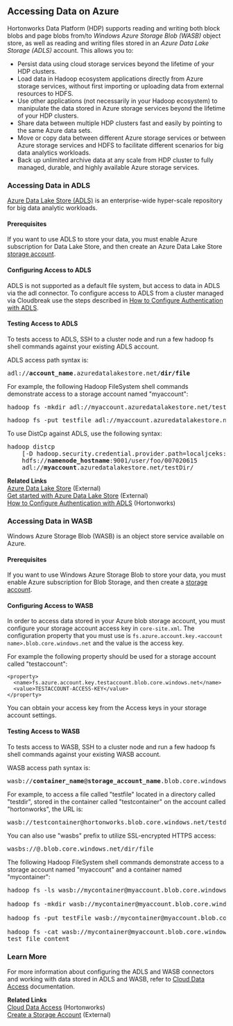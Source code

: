 ## Accessing Data on Azure 

Hortonworks Data Platform (HDP) supports reading and writing both block blobs and page blobs
from/to *Windows Azure Storage Blob (WASB)* object store, as well as reading and writing files stored in an
*Azure Data Lake Storage (ADLS)* account. This allows you to:

* Persist data using cloud storage services beyond the lifetime of your HDP clusters.  
* Load data in Hadoop ecosystem applications directly from Azure storage services, without first importing or uploading data from external resources to HDFS.  
* Use other applications (not necessarily in your Hadoop ecosystem) to manipulate the data stored in Azure storage services beyond the lifetime of your HDP clusters.  
* Share data between multiple HDP clusters fast and easily by pointing to the same Azure data sets. 
* Move or copy data between different Azure storage services or between Azure storage services and HDFS to facilitate different scenarios for big data analytics workloads.  
* Back up unlimited archive data at any scale from HDP cluster to fully managed, durable, and highly available Azure storage services.   


### Accessing Data in ADLS

[Azure Data Lake Store (ADLS)](https://azure.microsoft.com/en-in/services/data-lake-store/) is an enterprise-wide hyper-scale repository for big data analytic workloads.

#### Prerequisites

If you want to use ADLS to store your data, you must enable Azure subscription for Data Lake Store, and then create an Azure Data Lake Store [storage account](https://docs.microsoft.com/en-us/azure/data-lake-store/data-lake-store-get-started-portal).

#### Configuring Access to ADLS 

ADLS is not supported as a default file system, but access to data in ADLS via the adl connector. To configure access to ADLS from a cluster managed via Cloudbreak use the steps described in [How to Configure Authentication with ADLS](https://community.hortonworks.com/articles/105994/how-to-configure-authentication-with-adls.html).

#### Testing Access to ADLS

To tests access to ADLS, SSH to a cluster node and run a few hadoop fs shell commands against your existing ADLS account.

ADLS access path syntax is:

<pre>adl://<b>account_name</b>.azuredatalakestore.net/<b>dir/file</b></pre>

For example, the following Hadoop FileSystem shell commands demonstrate access to a storage account named "myaccount":

<pre>hadoop fs -mkdir adl://myaccount.azuredatalakestore.net/testdir</pre>

<pre>hadoop fs -put testfile adl://myaccount.azuredatalakestore.net/testdir/testfile</pre>

To use DistCp against ADLS, use the following syntax:
<pre>hadoop distcp
    [-D hadoop.security.credential.provider.path=localjceks://file/home/user/adls.jceks]
    hdfs://<b>namenode_hostname</b>:9001/user/foo/007020615
    adl://<b>myaccount</b>.azuredatalakestore.net/testDir/</pre>
    
**Related Links**  
[Azure Data Lake Store](https://azure.microsoft.com/en-in/services/data-lake-store/) (External)    
[Get started with Azure Data Lake Store](https://docs.microsoft.com/en-us/azure/data-lake-store/data-lake-store-get-started-portal) (External)  
[How to Configure Authentication with ADLS](https://community.hortonworks.com/articles/105994/how-to-configure-authentication-with-adls.html) (Hortonworks)


### Accessing Data in WASB  

Windows Azure Storage Blob (WASB) is an object store service available on Azure.

#### Prerequisites

If you want to use Windows Azure Storage Blob to store your data, you must enable Azure subscription for Blob Storage, and then create a [storage account](https://docs.microsoft.com/en-us/azure/storage/storage-create-storage-account#create-a-storage-account).  

#### Configuring Access to WASB 

In order to access data stored in your Azure blob storage account, you must configure your storage account access key in `core-site.xml`. The configuration property that you must use is `fs.azure.account.key.<account name>.blob.core.windows.net` and the value is the access key. 

For example the following property should be used for a storage account called "testaccount": 

```
<property>
  <name>fs.azure.account.key.testaccount.blob.core.windows.net</name>
  <value>TESTACCOUNT-ACCESS-KEY</value>
</property>
```

You can obtain your access key from the Access keys in your storage account settings.


#### Testing Access to WASB

To tests access to WASB, SSH to a cluster node and run a few hadoop fs shell commands against your existing WASB account.

WASB access path syntax is:

<pre>wasb://<b>container_name</b>@<b>storage_account_name</b>.blob.core.windows.net/<b>dir/file</b></pre>

For example, to access a file called "testfile" located in a directory called "testdir", stored in the container called "testcontainer" on the account called "hortonworks", the URL is:

<pre>wasb://testcontainer@hortonworks.blob.core.windows.net/testdir/testfile</pre>

You can also use "wasbs" prefix to utilize SSL-encrypted HTTPS access:

<pre>wasbs://<container_name>@<storage_account_name>.blob.core.windows.net/dir/file</pre>

The following Hadoop FileSystem shell commands demonstrate access to a storage account named "myaccount" and a container named "mycontainer":

<pre>hadoop fs -ls wasb://mycontainer@myaccount.blob.core.windows.net/

hadoop fs -mkdir wasb://mycontainer@myaccount.blob.core.windows.net/testDir

hadoop fs -put testFile wasb://mycontainer@myaccount.blob.core.windows.net/testDir/testFile

hadoop fs -cat wasb://mycontainer@myaccount.blob.core.windows.net/testDir/testFile
test file content</pre>

### Learn More

For more information about configuring the ADLS and WASB connectors and working with data stored in ADLS and WASB, refer to [Cloud Data Access](https://docs.hortonworks.com/HDPDocuments/HDP2/HDP-2.6.2/bk_cloud-data-access/content/about.html) documentation.

**Related Links**   
[Cloud Data Access](https://docs.hortonworks.com/HDPDocuments/HDP2/HDP-2.6.2/bk_cloud-data-access/content/about.html) (Hortonworks)   
[Create a Storage Account](https://docs.microsoft.com/en-us/azure/storage/common/storage-create-storage-account#create-a-storage-account) (External)   

